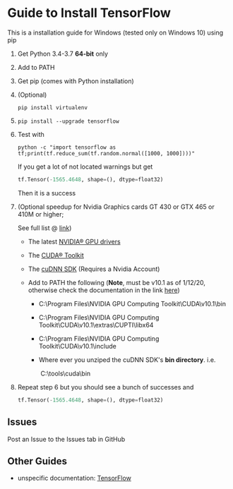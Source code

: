 # Guide to Install TensorFlow

This is a installation guide for Windows (tested only on Windows 10) using pip

1. Get Python 3.4-3.7 **64-bit** only

2. Add to PATH

3. Get pip (comes with Python installation)

4. (Optional)

   ```shell
   pip install virtualenv
   ```

   

5. ```shell
   pip install --upgrade tensorflow
   ```

6. Test with

   ```shell
   python -c "import tensorflow as tf;print(tf.reduce_sum(tf.random.normal([1000, 1000])))"
   ```

   If you get a lot of not located warnings but get

   ```python
   tf.Tensor(-1565.4648, shape=(), dtype=float32)
   ```

   Then it is a success

7. (Optional speedup for Nvidia Graphics cards GT 430 or GTX 465 or 410M or higher;

   See full list @ [link](https://developer.nvidia.com/cuda-gpus))

   - The latest [NVIDIA® GPU drivers](https://www.nvidia.com/drivers)

   - The [CUDA® Toolkit](https://developer.nvidia.com/cuda-toolkit-archive)

   - The [cuDNN SDK](https://developer.nvidia.com/cudnn) (Requires a Nvidia Account)

     

   - Add to PATH the following (**Note**, must be v10.1 as of 1/12/20, otherwise check the documentation in the link [here](https://www.tensorflow.org/install/gpu#windows_setup))

     - C:\Program Files\NVIDIA GPU Computing Toolkit\CUDA\v10.1\bin

     - C:\Program Files\NVIDIA GPU Computing Toolkit\CUDA\v10.1\extras\CUPTI\libx64

     - C:\Program Files\NVIDIA GPU Computing Toolkit\CUDA\v10.1\include

     - Where ever you unziped the cuDNN SDK's **bin directory**. i.e.

       ​	C:\tools\cuda\bin

8. Repeat step 6 but you should see a bunch of successes and 

   ```python
   tf.Tensor(-1565.4648, shape=(), dtype=float32)
   ```

## Issues

Post an Issue to the Issues tab in GitHub

## Other Guides

- unspecific documentation: [TensorFlow](https://www.tensorflow.org/install/pip?lang=python3)